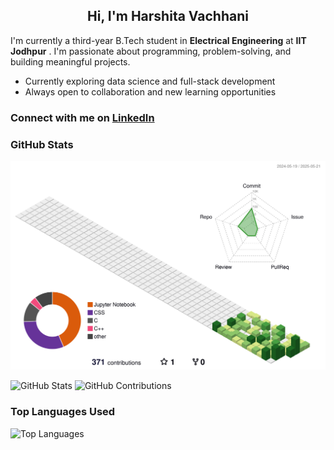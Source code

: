 <h2 align="center"> Hi, I'm Harshita Vachhani </h2>

I'm currently a third-year B.Tech student in **Electrical Engineering** at **IIT Jodhpur** . I'm passionate about programming, problem-solving, and building meaningful projects.

- Currently exploring data science and full-stack development
- Always open to collaboration and new learning opportunities

### Connect with me on [LinkedIn](https://www.linkedin.com/in/harshita-vachhani-86340a2a0/)

### GitHub Stats
![3D Profile](./profile-3d-contrib/profile-green-animate.svg)


![GitHub Stats](https://github-readme-stats.vercel.app/api?username=Harshita772&show_icons=true&theme=radical)
![GitHub Contributions](https://github-readme-streak-stats.herokuapp.com/?user=Harshita772&theme=tokyonight&hide_border=false)

### Top Languages Used
![Top Languages](https://github-readme-stats.vercel.app/api/top-langs/?username=Harshita772&layout=compact&theme=radical)


<!--
**Harshita772/Harshita772** is a ✨ _special_ ✨ repository because its `README.md` (this file) appears on your GitHub profile.

Here are some ideas to get you started:

- 🔭 I’m currently working on ...
- 🌱 I’m currently learning ...
- 👯 I’m looking to collaborate on ...
- 🤔 I’m looking for help with ...
- 💬 Ask me about ...
- 📫 How to reach me: ...
- 😄 Pronouns: ...
- ⚡ Fun fact: ...
-->

